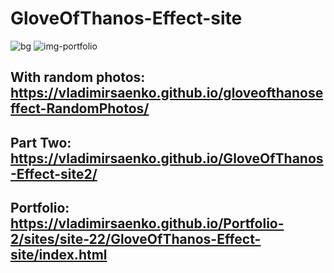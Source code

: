 # GloveOfThanos-Effect-site

![bg](https://user-images.githubusercontent.com/56477695/116459710-d64a6200-a86e-11eb-9a2e-48a70c8ddc3f.jpg)
![img-portfolio](https://user-images.githubusercontent.com/56477695/154771260-d5563144-2c48-4951-9a85-83e8047ef448.jpg)

## With random photos: https://vladimirsaenko.github.io/gloveofthanoseffect-RandomPhotos/

## Part Two: https://vladimirsaenko.github.io/GloveOfThanos-Effect-site2/

## Portfolio: https://vladimirsaenko.github.io/Portfolio-2/sites/site-22/GloveOfThanos-Effect-site/index.html
